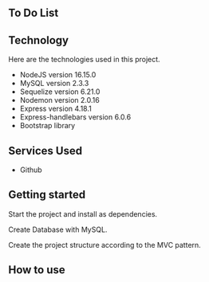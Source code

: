 ## To Do List 


## Technology


Here are the technologies used in this project.

* NodeJS  version 16.15.0
* MySQL version 2.3.3
* Sequelize version 6.21.0
* Nodemon version 2.0.16
* Express version 4.18.1
* Express-handlebars version 6.0.6
* Bootstrap library

## Services Used
* Github

## Getting started

Start the project and install as dependencies.

Create Database with MySQL.

Create the project structure according to the MVC pattern.

## How to use

##
